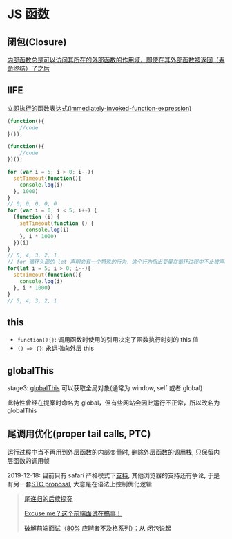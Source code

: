 
# JS 函数

## 闭包(Closure)

[内部函数总是可以访问其所在的外部函数的作用域，即使在其外部函数被返回（寿命终结）了之后](https://developer.mozilla.org/zh-CN/docs/Web/JavaScript/Guide/Closures)

## IIFE

[立即执行的函数表达式(immediately-invoked-function-expression)](http://benalman.com/news/2010/11/immediately-invoked-function-expression/#iife)

```javascript
(function(){
    //code
}());

(function(){
    //code
})();
```

```javascript
for (var i = 5; i > 0; i--){
  setTimeout(function(){
    console.log(i)
  }, 1000)
}
// 0, 0, 0, 0, 0
for (var i = 0; i < 5; i++) {
  (function (i) {
    setTimeout(function () {
      console.log(i)
    }, i * 1000)
  })(i)
}
// 5, 4, 3, 2, 1
// for 循环头部的 let 声明会有一个特殊的行为，这个行为指出变量在循环过程中不止被声明一次，每次迭代都会声明。 随后的每个迭代都会使用上一个迭代结束时的值在初始化这个变量
for(let i = 5; i > 0; i--){
  setTimeout(function(){
    console.log(i)
  }, i * 1000)
}
// 5, 4, 3, 2, 1
```

## this

* `function(){}`: 调用函数时使用的引用决定了函数执行时刻的 this 值
* `() => {}`: 永远指向外层 this

## globalThis

stage3: [globalThis](https://developer.mozilla.org/zh-CN/docs/Web/JavaScript/Reference/Global_Objects/globalThis) 可以获取全局对象(通常为 window, self 或者 global)

此特性曾经在提案时命名为 global，但有些网站会因此运行不正常，所以改名为 globalThis

## 尾调用优化(proper tail calls, PTC)

运行过程中当不再用到外层函数的内部变量时, 删除外层函数的调用栈, 只保留内层函数的调用帧

2019-12-18: 目前只有 safari 严格模式下[支持](http://kangax.github.io/compat-table/es6/#test-proper_tail_calls_(tail_call_optimisation)), 其他浏览器的支持还有争论, 于是有另一套[STC proposal](https://github.com/tc39/proposal-ptc-syntax), 大意是在语法上控制优化逻辑

> [尾递归的后续探究](https://imweb.io/topic/5a244260a192c3b460fce275)
>
> [Excuse me？这个前端面试在搞事！](https://zhuanlan.zhihu.com/p/25407758)
>
> [破解前端面试（80% 应聘者不及格系列）：从 闭包说起](https://zhuanlan.zhihu.com/p/25855075)
